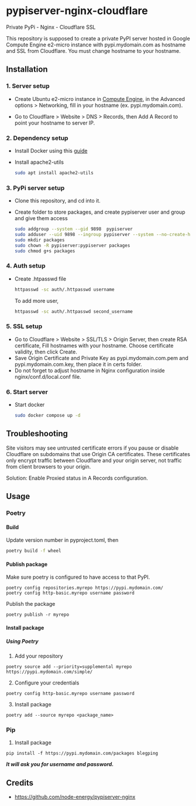 # pypiserver-nginx-cloudflare
Private PyPi - Nginx - Cloudflare SSL

This repository is supposed to create a private PyPI server hosted in Google Compute Engine e2-micro instance with pypi.mydomain.com as hostname and SSL from Cloudflare. You must change hostname to your hostname.

## Installation

### 1. Server setup

- Create Ubuntu e2-micro instance in [Compute Engine](https://console.cloud.google.com/compute), in the Advanced options > Networking, fill in your hostname (ex. pypi.mydomain.com).

- Go to Cloudflare > Website > DNS > Records, then Add A Record to point your hostname to server IP.

### 2. Dependency setup
- Install Docker using this [guide](https://docs.docker.com/engine/install/ubuntu/)  

- Install apache2-utils 

    ```bash
    sudo apt install apache2-utils
    ```


### 3. PyPi server setup
- Clone this repository, and cd into it.
- Create folder to store packages, and create pypiserver user and group and give them access

    ```bash
    sudo addgroup --system --gid 9898  pypiserver
    sudo adduser --uid 9898 --ingroup pypiserver --system --no-create-home pypiserver
    sudo mkdir packages
    sudo chown -R pypiserver:pypiserver packages
    sudo chmod g+s packages
    ```

### 4. Auth setup
- Create .htpasswd file

    ```bash
    httpasswd -sc auth/.httpasswd username
    ```

    To add more user,
    ```bash
    httpasswd -sc auth/.httpasswd second_username
    ```

### 5. SSL setup
- Go to Cloudflare > Website > SSL/TLS > Origin Server, then create RSA certificate, Fill hostnames with your hostname. Choose certificate validity, then click Create.
- Save Origin Certificate and Private Key as pypi.mydomain.com.pem and pypi.mydomain.com.key, then place it in certs folder.
- Do not forget to adjust hostname in Nginx configuration inside nginx/conf.d/local.conf file.

### 6. Start server
- Start docker 
    
    ```bash
    sudo docker compose up -d
    ```

## Troubleshooting
Site visitors may see untrusted certificate errors if you pause or disable Cloudflare on subdomains that use Origin CA certificates. These certificates only encrypt traffic between Cloudflare and your origin server, not traffic from client browsers to your origin.

Solution: Enable Proxied status in A Records configuration.


## Usage

### Poetry

#### Build
Update version number in pyproject.toml, then
```bash
poetry build -f wheel
```

#### Publish package

Make sure poetry is configured to have access to that PyPI.
```
poetry config repositories.myrepo https://pypi.mydomain.com/
poetry config http-basic.myrepo username password
```

Publish the package
```
poetry publish -r myrepo
```

#### Install package

##### Using Poetry

1. Add your repository
```commandline
poetry source add --priority=supplemental myrepo https://pypi.mydomain.com/simple/
```

2. Configure your credentials
```commandline
poetry config http-basic.myrepo username password
```

3. Install package
```commandline
poetry add --source myrepo <package_name>
```

### Pip

1. Install package
```commandline
pip install -f https://pypi.mydomain.com/packages blegping
```
***It will ask you for username and password.***

## Credits
- https://github.com/node-energy/pypiserver-nginx
